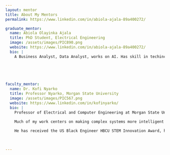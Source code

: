 ```yaml
---
layout: mentor
title: About My Mentors
permalink: https://www.linkedin.com/in/abiola-ajala-89a400272/

graduate_mentor:
  name: Abiola Olayinka Ajala
  title: PhD Student, Electrical Engineering
  image: /assets/images/PIC890.png
  website: https://www.linkedin.com/in/abiola-ajala-89a400272/
  bio: |
    A Business Analyst, Data Analyst, works on AI. Has skill in techincal writing, business documentation, UX Research, computer engineering, workshop faciliation, quality assurance and more. Master's in Advanced Computing, Computer Science at Morgan State University. Bachelor's in Computer Science at National Open University of Nigeria (NOUN).

 
    
    

faculty_mentor:
  name: Dr. Kofi Nyarko
  title: Professor Nyarko, Morgan State University
  image: /assets/images/PIC567.png
  website: https://www.linkedin.com/in/kofinyarko/
  bio: |
    Professor of Electrical and Computer Engineering at Morgan State University and Director of the Center for Equitable AI and Machine Learning Systems (CEAMLS). He also lead the Data Engineering and Predictive Analytics (DEPA) Research Lab, where my team and I explore computer vision, machine learning, and generative AI to solve real-world problems.
    
    Much of my work centers on making complex systems more intelligent and more equitable—from autonomous air and ground vehicles used in remote sensing and navigation, to responsible AI methods that strengthen cybersecurity for Internet of Things platforms. He especially interested in ensuring that AI systems are not only powerful, but also fair, ethical, and trustworthy.

    He has received the US Black Engineer HBCU STEM Innovation Award, hold three U.S. patents, and regularly speak and consult on AI, machine learning, and software engineering. Whether it’s research, innovation, or tech policy, he is committed to shaping an AI future that works for everyone.
    
    

---
```

